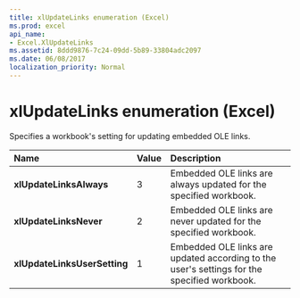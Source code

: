 ```yaml
---
title: xlUpdateLinks enumeration (Excel)
ms.prod: excel
api_name:
- Excel.XlUpdateLinks
ms.assetid: 8ddd9876-7c24-09dd-5b89-33804adc2097
ms.date: 06/08/2017
localization_priority: Normal
---
```



# xlUpdateLinks enumeration (Excel)

Specifies a workbook's setting for updating embedded OLE links.



|Name|Value|Description|
|:-----|:-----|:-----|
| **xlUpdateLinksAlways**|3|Embedded OLE links are always updated for the specified workbook.|
| **xlUpdateLinksNever**|2|Embedded OLE links are never updated for the specified workbook.|
| **xlUpdateLinksUserSetting**|1|Embedded OLE links are updated according to the user's settings for the specified workbook.|

